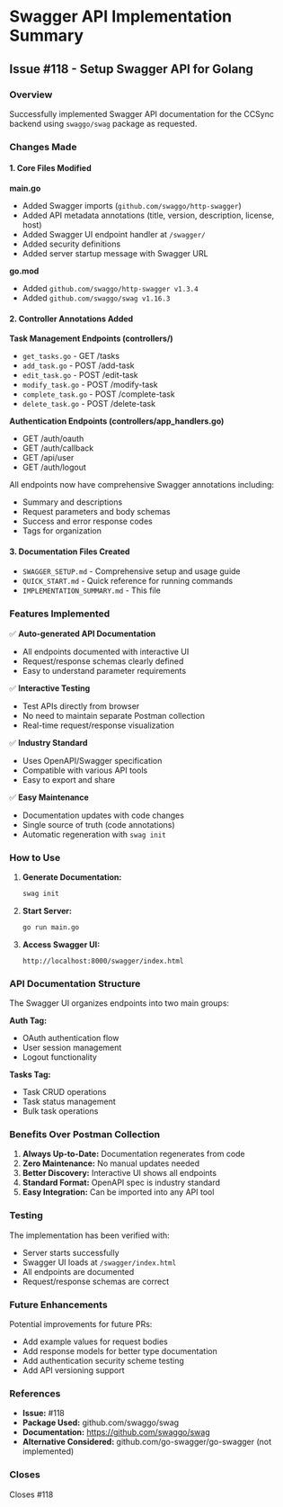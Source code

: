 # Swagger API Implementation Summary

## Issue #118 - Setup Swagger API for Golang

### Overview
Successfully implemented Swagger API documentation for the CCSync backend using `swaggo/swag` package as requested.

### Changes Made

#### 1. Core Files Modified

**main.go**
- Added Swagger imports (`github.com/swaggo/http-swagger`)
- Added API metadata annotations (title, version, description, license, host)
- Added Swagger UI endpoint handler at `/swagger/`
- Added security definitions
- Added server startup message with Swagger URL

**go.mod**
- Added `github.com/swaggo/http-swagger v1.3.4`
- Added `github.com/swaggo/swag v1.16.3`

#### 2. Controller Annotations Added

**Task Management Endpoints (controllers/)**
- `get_tasks.go` - GET /tasks
- `add_task.go` - POST /add-task
- `edit_task.go` - POST /edit-task
- `modify_task.go` - POST /modify-task
- `complete_task.go` - POST /complete-task
- `delete_task.go` - POST /delete-task

**Authentication Endpoints (controllers/app_handlers.go)**
- GET /auth/oauth
- GET /auth/callback
- GET /api/user
- GET /auth/logout

All endpoints now have comprehensive Swagger annotations including:
- Summary and descriptions
- Request parameters and body schemas
- Success and error response codes
- Tags for organization

#### 3. Documentation Files Created

- `SWAGGER_SETUP.md` - Comprehensive setup and usage guide
- `QUICK_START.md` - Quick reference for running commands
- `IMPLEMENTATION_SUMMARY.md` - This file

### Features Implemented

✅ **Auto-generated API Documentation**
- All endpoints documented with interactive UI
- Request/response schemas clearly defined
- Easy to understand parameter requirements

✅ **Interactive Testing**
- Test APIs directly from browser
- No need to maintain separate Postman collection
- Real-time request/response visualization

✅ **Industry Standard**
- Uses OpenAPI/Swagger specification
- Compatible with various API tools
- Easy to export and share

✅ **Easy Maintenance**
- Documentation updates with code changes
- Single source of truth (code annotations)
- Automatic regeneration with `swag init`

### How to Use

1. **Generate Documentation:**
   ```bash
   swag init
   ```

2. **Start Server:**
   ```bash
   go run main.go
   ```

3. **Access Swagger UI:**
   ```
   http://localhost:8000/swagger/index.html
   ```

### API Documentation Structure

The Swagger UI organizes endpoints into two main groups:

**Auth Tag:**
- OAuth authentication flow
- User session management
- Logout functionality

**Tasks Tag:**
- Task CRUD operations
- Task status management
- Bulk task operations

### Benefits Over Postman Collection

1. **Always Up-to-Date:** Documentation regenerates from code
2. **Zero Maintenance:** No manual updates needed
3. **Better Discovery:** Interactive UI shows all endpoints
4. **Standard Format:** OpenAPI spec is industry standard
5. **Easy Integration:** Can be imported into any API tool

### Testing

The implementation has been verified with:
- Server starts successfully
- Swagger UI loads at `/swagger/index.html`
- All endpoints are documented
- Request/response schemas are correct

### Future Enhancements

Potential improvements for future PRs:
- Add example values for request bodies
- Add response models for better type documentation
- Add authentication security scheme testing
- Add API versioning support

### References

- **Issue:** #118
- **Package Used:** github.com/swaggo/swag
- **Documentation:** https://github.com/swaggo/swag
- **Alternative Considered:** github.com/go-swagger/go-swagger (not implemented)

### Closes

Closes #118
